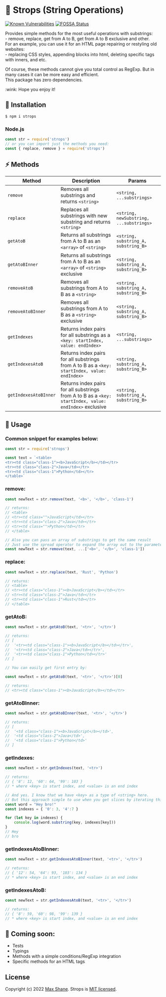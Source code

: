 # :hocho: Strops (String Operations)

[![Known Vulnerabilities](https://snyk.io/test/github//wellloy1/strops-js/badge.svg)](https://snyk.io/test/github/wellloy1/strops-js)
[![FOSSA Status](https://app.fossa.com/api/projects/git%2Bgithub.com%2Fwellloy1%2Fstrops-js.svg?type=shield)](https://app.fossa.com/projects/git%2Bgithub.com%2Fwellloy1%2Fstrops-js?ref=badge_shield)

<p>Provides simple methods for the most useful operations with substrings:<br/>
- remove, replace, get from A to B, get from A to B exclusive and other.
<br/>For an example, you can use it for an HTML page repairing or restyling old websites:<br/>
- replacing CSS styles, appending blocks into html, deleting specific tags with inners, and etc.</p>
  
<p>Of course, these methods cannot give you total control as RegExp. 
But in many cases it can be more easy and efficient. 
<br/>This package has zero dependencies.</p>

<p>:wink: Hope you enjoy it!</p>

## :pushpin: Installation

```bash
$ npm i strops
```

### Node.js
```js
const str = require('strops')
// or you can import just the methods you need:
const { replace, remove } = require('strops')
```

## :zap: Methods

| Method | Description | Params |
|----------------|-------------------------|---------------------------------------|
| `remove` | Removes all substrings and returns `<string>` | `<string, ...substrings>` |
| `replace` | Replaces all substrings with new substring and returns `<string>` | `<string, newSubstring, ...substrings>` |
| `getAtoB` | Returns all substrings from A to B as an `<array>` of `<string>` | `<string, substring_A, substring_B>` |
| `getAtoBInner` | Returns all substrings from A to B as an `<array>` of `<string>` exclusive | `<string, substring_A, substring_B>` |
| `removeAtoB` | Removes all substrings from A to B as a `<string>`| `<string, substring_A, substring_B>` |
| `removeAtoBInner` | Removes all substrings from A to B as a `<string>` exclusive | `<string, substring_A, substring_B>` |
| `getIndexes` | Returns index pairs for all substrings as a `<key: startIndex, value: endIndex>` | `<string, ...substrings>` |
| `getIndexesAtoB` | Returns index pairs for all substrings from A to B  as a `<key: startIndex, value: endIndex>` | `<string, substring_A, substring_B>` |
| `getIndexesAtoBInner` | Returns index pairs for all substrings from A to B  as a `<key: startIndex, value: endIndex>` exclusive | `<string, substring_A, substring_B>` |


## :blue_book: Usage

### Common snippet for examples below:
```js
const str = require('strops')

const text = `<table>
<tr><td class="class-1"><b>JavaScript</b></td></tr>
<tr><td class="class-2">Java</td></tr>
<tr><td class="class-1">Python</td></tr>
</table>`
```

### remove:
```js
const newText = str.remove(text, '<b>', '</b>', 'class-1')

// returns:
// <table>
// <tr><td class="">JavaScript</td></tr>
// <tr><td class="class-2">Java</td></tr>
// <tr><td class="">Python</td></tr>
// </table>

// Also you can pass an array of substrings to get the same result
// Just use the spread operator to expand the array out to the parameters
const newText = str.remove(text, ...['<b>', '</b>', 'class-1'])
```

### replace:
```js
const newText = str.replace(text, 'Rust', 'Python')

// returns:
// <table>
// <tr><td class="class-1"><b>JavaScript</b></td></tr>
// <tr><td class="class-2">Java</td></tr>
// <tr><td class="class-1">Rust</td></tr>
// </table>
```

### getAtoB:
```js
const newText = str.getAtoB(text, '<tr>', '</tr>')

// returns:
// [
//  '<tr><td class="class-1"><b>JavaScript</b></td></tr>',
//  '<tr><td class="class-2">Java</td></tr>',
//  '<tr><td class="class-1">Python</td></tr>'
// ]

// You can easily get first entry by:

const newText = str.getAtoB(text, '<tr>', '</tr>')[0]

// returns:
// <tr><td class="class-1"><b>JavaScript</b></td></tr>
```

### getAtoBInner:
```js
const newText = str.getAtoBInner(text, '<tr>', '</tr>')

// returns:
// [
//  '<td class="class-1"><b>JavaScript</b></td>',
//  '<td class="class-2">Java</td>',
//  '<td class="class-1">Python</td>'
// ]
```

### getIndexes:
```js
const newText = str.getIndexes(text, '<tr>')

// returns:
// { '8': 12, '60': 64, '99': 103 }
// * where <key> is start index, and <value> is an end index

// And yes. I know that we have <key> as a type of <string> here. 
// But this approach simple to use when you get slices by iterating this:
const word = "Hey bro!"
const indexes = { '0': 3, '4':7 }

for (let key in indexes) {
    console.log(word.substring(key, indexes[key]))
}
// Hey
// bro
```

### getIndexesAtoBInner:
```js
const newText = str.getIndexesAtoBInner(text, '<tr>', '</tr>')

// returns:
// { '12': 54, '64': 93, '103': 134 }
// * where <key> is start index, and <value> is an end index
```

### getIndexesAtoB:
```js
const newText = str.getIndexesAtoB(text, '<tr>', '</tr>')

// returns:
// { '8': 59, '60': 98, '99': 139 }
// * where <key> is start index, and <value> is an end index
```

## :dart: Coming soon:

- Tests
- Typings
- Methods with a simple conditions/RegExp integration
- Specific methods for an HTML tags

## License
Copyright (c) 2022 [Max Shane](https://github.com/wellloy1).
Strops is [MIT licensed](./LICENSE).
